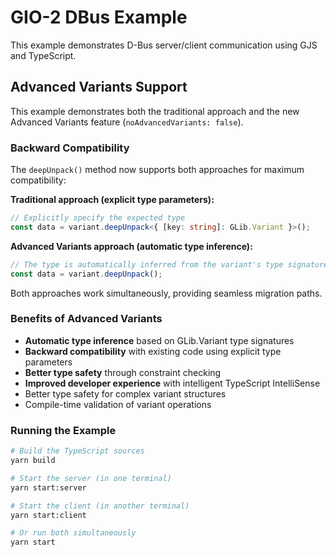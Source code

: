# GIO-2 DBus Example

This example demonstrates D-Bus server/client communication using GJS and TypeScript.

## Advanced Variants Support

This example demonstrates both the traditional approach and the new Advanced Variants feature (`noAdvancedVariants: false`).

### Backward Compatibility

The `deepUnpack()` method now supports both approaches for maximum compatibility:

**Traditional approach (explicit type parameters):**
```ts
// Explicitly specify the expected type
const data = variant.deepUnpack<{ [key: string]: GLib.Variant }>();
```

**Advanced Variants approach (automatic type inference):**
```ts
// The type is automatically inferred from the variant's type signature
const data = variant.deepUnpack();
```

Both approaches work simultaneously, providing seamless migration paths.

### Benefits of Advanced Variants

- **Automatic type inference** based on GLib.Variant type signatures
- **Backward compatibility** with existing code using explicit type parameters
- **Better type safety** through constraint checking
- **Improved developer experience** with intelligent TypeScript IntelliSense
- Better type safety for complex variant structures
- Compile-time validation of variant operations

### Running the Example

```bash
# Build the TypeScript sources
yarn build

# Start the server (in one terminal)
yarn start:server

# Start the client (in another terminal)  
yarn start:client

# Or run both simultaneously
yarn start
``` 